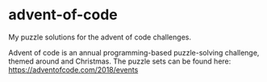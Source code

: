 # advent-of-code
My puzzle solutions for the advent of code challenges.

Advent of code is an annual programming-based puzzle-solving challenge, themed around and Christmas.
The puzzle sets can be found here: https://adventofcode.com/2018/events

